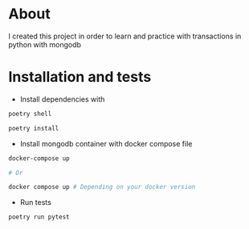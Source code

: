 # About
I created this project in order to learn and practice with transactions in python with mongodb

# Installation and tests
- Install dependencies with
```bash
poetry shell

poetry install
```

- Install mongodb container with docker compose file
```bash
docker-compose up

# Or

docker compose up # Depending on your docker version
```

- Run tests
```bash
poetry run pytest
```